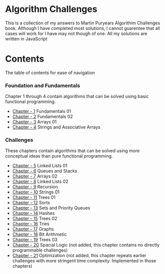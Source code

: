# Algorithm Challenges
This is a collection of my answers to Martin Puryears Algorithim Challenges book. Although I have completed most solutions,
I cannot guarentee that all cases will work for I have may not though of one. All my solutions are written in JavaScript

# Contents
The table of contents for ease of navigation
### Foundation and Fundamentals
Chapter 1 through 4 contain algorithms that can be solved using basic functional programming.
* [Chapter - 1](https://github.com/EmilChoparinov/Algorithm-Challenges/tree/master/chapter-1) Fundamentals 01
* [Chapter - 2](https://github.com/EmilChoparinov/Algorithm-Challenges/tree/master/chapter-2) Fundamentals 02
* [Chapter - 3](https://github.com/EmilChoparinov/Algorithm-Challenges/tree/master/chapter-3) Arrays 01
* [Chapter - 4](https://github.com/EmilChoparinov/Algorithm-Challenges/tree/master/chapter-4)  Strings and Associative Arrays
### Challenges
These chapters contain algorithms that can be solved using more conceptual ideas than pure functional programming.
* [Chapter - 5](https://github.com/EmilChoparinov/Algorithm-Challenges/tree/master/chapter-5)  Linked Lists 01
* [Chapter - 6](https://github.com/EmilChoparinov/Algorithm-Challenges/tree/master/chapter-6)  Queues and Stacks
* [Chapter - 7](https://github.com/EmilChoparinov/Algorithm-Challenges/tree/master/chapter-7)  Arrays 02
* [Chapter - 8](https://github.com/EmilChoparinov/Algorithm-Challenges/tree/master/chapter-8)  Linked Lists 02
* [Chapter - 9](https://github.com/EmilChoparinov/Algorithm-Challenges/tree/master/chapter-9)  Recursion
* [Chapter - 10](https://github.com/EmilChoparinov/Algorithm-Challenges/tree/master/chapter-10)  Strings 01
* [Chapter - 11](https://github.com/EmilChoparinov/Algorithm-Challenges/tree/master/chapter-11)  Trees 01
* [Chapter - 12](https://github.com/EmilChoparinov/Algorithm-Challenges/tree/master/chapter-12)  Sorts
* [Chapter - 13](https://github.com/EmilChoparinov/Algorithm-Challenges/tree/master/chapter-13)  Sets and Priority Queues
* [Chapter - 14](https://github.com/EmilChoparinov/Algorithm-Challenges/tree/master/chapter-14)  Hashes
* [Chapter - 15](https://github.com/EmilChoparinov/Algorithm-Challenges/tree/master/chapter-15)  Trees 02
* [Chapter - 16](https://github.com/EmilChoparinov/Algorithm-Challenges/tree/master/chapter-16)  Tries
* [Chapter - 17](https://github.com/EmilChoparinov/Algorithm-Challenges/tree/master/chapter-17)  Graphs
* [Chapter - 18](https://github.com/EmilChoparinov/Algorithm-Challenges/tree/master/chapter-18)  Bit Arithmetic
* [Chapter - 19](https://github.com/EmilChoparinov/Algorithm-Challenges/tree/master/chapter-19)  Trees 03
* [Chapter - 20](/#)  Spacial Logic (not added, this chapter
contains no directly programmable challenges)
* [Chapter - 21](/#)  Optimization (not added, this chapter
repeats earlier challenges with more stringent time complexity. Implemented in those chapters)
